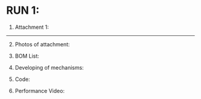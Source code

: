 # RUN 1:

1) Attachment 1:

----

2) Photos of attachment:

3) BOM List:

4) Developing of mechanisms:

5) Code:

6) Performance Video:
